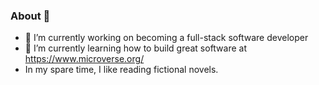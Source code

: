 ### About :woman:

- 🔭 I’m currently working on becoming a full-stack software developer
- 🌱 I’m currently learning how to build great software at https://www.microverse.org/
- In my spare time, I like reading fictional novels.
